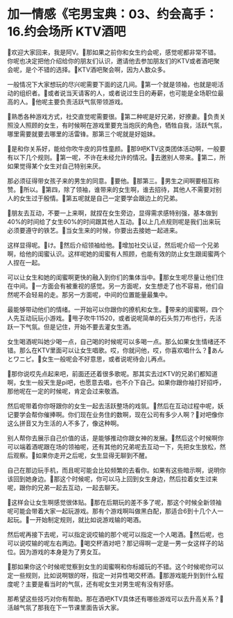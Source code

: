 # 加一情感《宅男宝典：03、约会高手：16.约会场所 KTV酒吧

🎼欢迎大家回来，我是阿V。🎼那如果之前你和女生约会呢，感觉呢都非常不错。你呢也决定把他介绍给你的朋友们认识，邀请他去参加朋友们的KTV或者酒吧聚会呢，是个不错的选择。🎼KTV酒吧聚会啊，因为人数众多。

一般情况下大家想玩的尽兴呢需要下面的这几间。🎼第一个就是领袖，也就是呃活动的组织者。🎼或者说当天请客的人，或者说过生日的寿薪，也可能是全场职位最高的人。🎼他呢主要负责活跃气氛带领游戏。

🎼熟悉各种游戏方式，社交直觉呢需要很。🎼第二种呢是好兄弟，好撩妻。🎼负责关照没人照顾的女生，有时候啊在游戏里要充当炮灰的角色，牺牲自我，活跃气氛，哪里需要就要去哪里的活雷锋。那第三个呢就是好姐妹。

🎼是和你关系好，能给你吹牛皮的异性童颜。🎼那9吧KTV这类团体活动啊，一般要有以下几个规则。🎼第一呢，不许在未经允许的情况。🎼去邀别人带来。🎼第二，所如果觉得某个女生对自己特别来厌。

那必须征得带女孩子来的男生的同意。🎼要他。🎼那第三。🎼男生之间啊要相互称赞。🎼所以。🎼第四，除了领袖，谁带来的女生啊，谁去招待，其他人不需要对别人的女生过于殷情。🎼第五呢就是自己一定要学会跟边上的兄弟。

🎼朋友去互动，不要一上来啊，就捏在女生旁边，显得需求感特别强，基本做到40%的时间给了女生60%的时间跟其他人互动。🎼以上几点规则呢是我们出来玩必须要遵守的铁艺。🎼当女生来的时候，你要出去接她一起进来。

这样显得呢。🎼け。🎼然后介绍领袖给他。🎼增加社交认证，然后呢介绍一个兄弟啊，给他的闺蜜认识。这样呢她的闺蜜有人照顾，也能有效的防止女生跟闺蜜两个人捏在一起。

可以让女生和她的闺蜜啊更快的融入到你们的集体当中。🎼那女生呢尽量让他们住在中间。🎼一方面会有被重视的感觉。另一方面呢，女生想走了也不容易，他们自然呢不会轻易的走。那另一方面呢，中间的位置能量最集中。

最能够带动他们的情绪。一开始可以你跟你的撩机和女生。🎼带来的闺蜜啊，四个人先互动玩玩小游戏。🎼甩子吹牛11520，或者说呢简单的石头剪刀布也行，先活跃一下气氛。但是记住，开始不要去灌女生酒。

女生喝酒呢叫她少喝一点，自己喝的时候呢可以多喝一点。那么如果女生情绪还不错。那么在KTV里面可以让女生唱歌。哎，你就问他，哎，你喜欢唱什么？🎼あんとワニピ。🎼女生一般呢会不好意思，或者说呢待会儿再点。

🎼那你说哎先点起来吧，前面还还着很多歌呢。那其实去过KTV的兄弟们都知道啊，女生一般天生是pi吧，也愿意去唱，也不介下自己。如果你跟你袖打好招呼，那他呢在一定的时候呢，肯定会过来敬酒。

然后呢带着你你呀跟你的女生一起去活跃整场的戏氛。🎼然后在互动过程中呢，妖记要学会帮你催捧啊。你们现在业务住的数啊，现在公司有多少人啊？🎼对吧像你这么拼音又为生活的人不多了，像这种啊。

别人帮你去展示自己价值的话，是能够推动你跟女神的发展。🎼然后这个时候啊你可以端着酒呢跟在场的领袖呢，还有其他的兄弟呢去互动一下，先把女生放松，然后观察。🎼如果你走开之后呢，女生显得无聊到不醒。

自己在那边玩手机，而且呢可能会比较频繁的去看你。如果有这些暗示啊，说明你该回到她身边。🎼那这个时候呢，你可以马上回到女生身边，然后拉着女生过来呢，跟你的兄弟一起去互动，一起去聊天。

🎼这样会让女生啊感觉很体贴。🎼那在后期玩的差不多了呢，那这个时候全新领袖呢可能会带着大家一起玩游戏。那有个游戏啊叫做黑白配，那适合6到十几个人一起玩。🎼一开始制定规则，就比如说游戏输的喝酒。

然后呢再接下去呢，可以指定说哎输的那个呢可以指定一个人喝酒。🎼然后呢，也可以说哎输的呢左右两边。🎼喝交杯酒对吧？那记得啊一定是一男一女这样子的站位。因为游戏的本身是为了男女互。

🎼那如果你这个时候呢觉察到女生的闺蜜啊和你标姬玩的不错。这个时候呢你可以定一些规则，比如说啊银的呀，指定一对异性喝交杯酒。🎼那游戏能升到到什么程度呢？主要是看当时的气氛，还有呢女生对男生呢有没有好感。

那希望这些技巧对你有帮助。那在酒吧KTV具体还有哪些游戏可以去升高关系？🎼活越气氛了那我在下一节课里面告诉大家。

